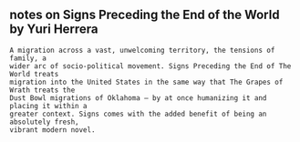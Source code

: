 ## notes on Signs Preceding the End of the World by Yuri Herrera
```text
A migration across a vast, unwelcoming territory, the tensions of family, a
wider arc of socio-political movement. Signs Preceding the End of The World treats
migration into the United States in the same way that The Grapes of Wrath treats the
Dust Bowl migrations of Oklahoma – by at once humanizing it and placing it within a
greater context. Signs comes with the added benefit of being an absolutely fresh,
vibrant modern novel.
```
